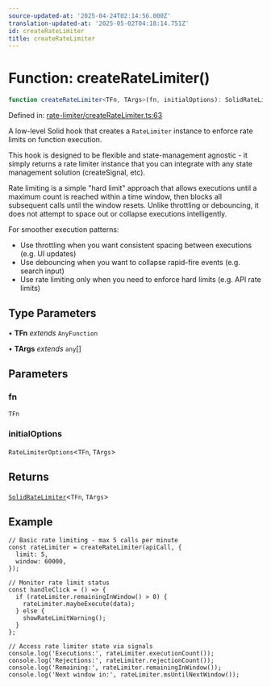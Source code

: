 ```yaml
---
source-updated-at: '2025-04-24T02:14:56.000Z'
translation-updated-at: '2025-05-02T04:18:14.751Z'
id: createRateLimiter
title: createRateLimiter
---
```


<!-- DO NOT EDIT: this page is autogenerated from the type comments -->

# Function: createRateLimiter()

```ts
function createRateLimiter<TFn, TArgs>(fn, initialOptions): SolidRateLimiter<TFn, TArgs>
```

Defined in: [rate-limiter/createRateLimiter.ts:63](https://github.com/TanStack/pacer/blob/main/packages/solid-pacer/src/rate-limiter/createRateLimiter.ts#L63)

A low-level Solid hook that creates a `RateLimiter` instance to enforce rate limits on function execution.

This hook is designed to be flexible and state-management agnostic - it simply returns a rate limiter instance that
you can integrate with any state management solution (createSignal, etc).

Rate limiting is a simple "hard limit" approach that allows executions until a maximum count is reached within
a time window, then blocks all subsequent calls until the window resets. Unlike throttling or debouncing,
it does not attempt to space out or collapse executions intelligently.

For smoother execution patterns:
- Use throttling when you want consistent spacing between executions (e.g. UI updates)
- Use debouncing when you want to collapse rapid-fire events (e.g. search input)
- Use rate limiting only when you need to enforce hard limits (e.g. API rate limits)

## Type Parameters

• **TFn** *extends* `AnyFunction`

• **TArgs** *extends* `any`[]

## Parameters

### fn

`TFn`

### initialOptions

`RateLimiterOptions`\<`TFn`, `TArgs`\>

## Returns

[`SolidRateLimiter`](../interfaces/solidratelimiter.md)\<`TFn`, `TArgs`\>

## Example

```tsx
// Basic rate limiting - max 5 calls per minute
const rateLimiter = createRateLimiter(apiCall, {
  limit: 5,
  window: 60000,
});

// Monitor rate limit status
const handleClick = () => {
  if (rateLimiter.remainingInWindow() > 0) {
    rateLimiter.maybeExecute(data);
  } else {
    showRateLimitWarning();
  }
};

// Access rate limiter state via signals
console.log('Executions:', rateLimiter.executionCount());
console.log('Rejections:', rateLimiter.rejectionCount());
console.log('Remaining:', rateLimiter.remainingInWindow());
console.log('Next window in:', rateLimiter.msUntilNextWindow());
```

